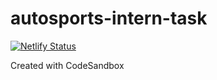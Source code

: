 # autosports-intern-task

[![Netlify Status](https://api.netlify.com/api/v1/badges/2fb5e233-b5b0-4b99-ad4d-5e6dadc14df5/deploy-status)](https://app.netlify.com/sites/darling-crostata-c16caf/deploys)

Created with CodeSandbox
